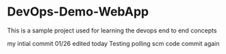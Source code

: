 # DevOps-Demo-WebApp
This is a sample project used for learning the devops end to end concepts

my intial commit 01/26
edited today
Testing polling scm
code commit again
